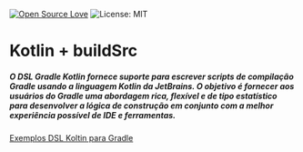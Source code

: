 [![Open Source Love](https://badges.frapsoft.com/os/v1/open-source.svg?v=103)](https://opensource.org/licenses/MIT) ![License: MIT](https://img.shields.io/badge/License-MIT-yellow.svg)

<h1>Kotlin + buildSrc</h1>
<h5>O DSL Gradle Kotlin fornece suporte para escrever scripts de compilação Gradle usando a linguagem Kotlin da JetBrains. O objetivo é fornecer aos usuários do Gradle uma abordagem rica, flexível e de tipo estatístico para desenvolver a lógica de construção em conjunto com a melhor experiência possível de IDE e ferramentas.</h5>
<a target="_blank" href="https://github.com/gradle/kotlin-dsl-samples">Exemplos DSL Koltin para Gradle</a>
